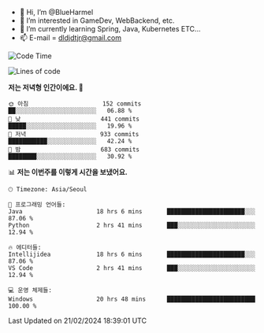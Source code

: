 - 👋 Hi, I’m @BlueHarmel
- 👀 I’m interested in GameDev, WebBackend, etc.
- 🌱 I’m currently learning Spring, Java, Kubernetes ETC...
- 📫 E-mail = dldjdtjr@gmail.com
  <!--START_SECTION:waka-->
![Code Time](http://img.shields.io/badge/Code%20Time-408%20hrs%2059%20mins-blue)

![Lines of code](https://img.shields.io/badge/%EC%A0%80%EB%8A%94%20%EC%97%AC%ED%83%9C%EA%B9%8C%EC%A7%80%20-39.8%20million%20%EC%A4%84%EC%9D%98%20%EC%BD%94%EB%93%9C%EB%A5%BC%20%EC%9E%91%EC%84%B1%ED%96%88%EC%96%B4%EC%9A%94.-blue)

**저는 저녁형 인간이에요. 🦉** 

```text
🌞 아침                     152 commits         ██░░░░░░░░░░░░░░░░░░░░░░░   06.88 % 
🌆 낮　                     441 commits         █████░░░░░░░░░░░░░░░░░░░░   19.96 % 
🌃 저녁                     933 commits         ███████████░░░░░░░░░░░░░░   42.24 % 
🌙 밤　                     683 commits         ████████░░░░░░░░░░░░░░░░░   30.92 % 
```


📊 **저는 이번주를 이렇게 시간을 보냈어요.** 

```text
🕑︎ Timezone: Asia/Seoul

💬 프로그래밍 언어들: 
Java                     18 hrs 6 mins       ██████████████████████░░░   87.06 % 
Python                   2 hrs 41 mins       ███░░░░░░░░░░░░░░░░░░░░░░   12.94 % 

🔥 에디터들: 
Intellijidea             18 hrs 6 mins       ██████████████████████░░░   87.06 % 
VS Code                  2 hrs 41 mins       ███░░░░░░░░░░░░░░░░░░░░░░   12.94 % 

💻 운영 체제들: 
Windows                  20 hrs 48 mins      █████████████████████████   100.00 % 
```


 Last Updated on 21/02/2024 18:39:01 UTC
<!--END_SECTION:waka-->
<!---
BlueHarmel/BlueHarmel is a ✨ special ✨ repository because its `README.md` (this file) appears on your GitHub profile.
You can click the Preview link to take a look at your changes.
--->

